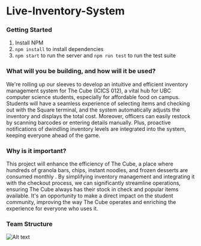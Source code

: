 # Live-Inventory-System

### Getting Started
1. Install NPM
2. `npm install` to install dependencies
3.  `npm start` to run the server and `npm run test` to run the test suite

### What will you be building, and how will it be used?

We're rolling up our sleeves to develop an intuitive and efficient inventory management system for The Cube (ICICS 012), a vital hub for UBC computer science students, especially for affordable food on campus. Students will have a seamless experience of selecting items and checking out with the Square terminal, and the system automatically adjusts the inventory and displays the total cost. Moreover, officers can easily restock by scanning barcodes or entering details manually. Plus, proactive notifications of dwindling inventory levels are integrated into the system, keeping everyone ahead of the game.

### Why is it important?

This project will enhance the efficiency of The Cube, a place where hundreds of granola bars, chips, instant noodles, and frozen desserts are consumed monthly . By simplifying inventory management and integrating it with the checkout process, we can significantly streamline operations, ensuring The Cube always has their stock in check and popular items available. It's an opportunity to make a direct impact on the student community, improving the way The Cube operates and enriching the experience for everyone who uses it.

### Team Structure
![Alt text](/team_structure.png?raw=true "Team Structure")